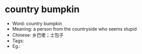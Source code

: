 # country bumpkin

- Word: country bumpkin
- Meaning: a person from the countryside who seems stupid
- Chinese: 乡巴佬；土包子
- Tags: 
- Eg.: 
